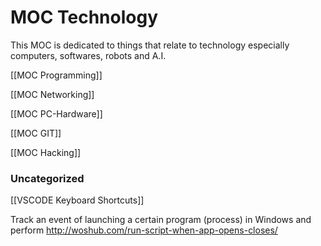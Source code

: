 # MOC Technology
This MOC is dedicated to things that relate to technology especially computers, softwares, robots and A.I.

[[MOC Programming]]

[[MOC Networking]]

[[MOC PC-Hardware]]

[[MOC GIT]]

[[MOC Hacking]]









### Uncategorized

[[VSCODE Keyboard Shortcuts]]


Track an event of launching a certain program (process) in Windows and perform
http://woshub.com/run-script-when-app-opens-closes/

